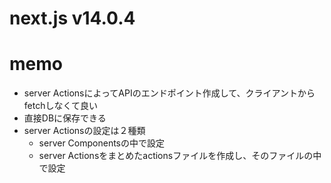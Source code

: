 # next.js v14.0.4

# memo
- server ActionsによってAPIのエンドポイント作成して、クライアントからfetchしなくて良い
- 直接DBに保存できる
- server Actionsの設定は２種類
  - server Componentsの中で設定
  - server Actionsをまとめたactionsファイルを作成し、そのファイルの中で設定
